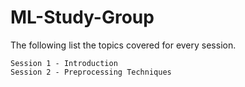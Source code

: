 # ML-Study-Group
The following list the topics covered for every session. 

	Session 1 - Introduction
	Session 2 - Preprocessing Techniques
	
